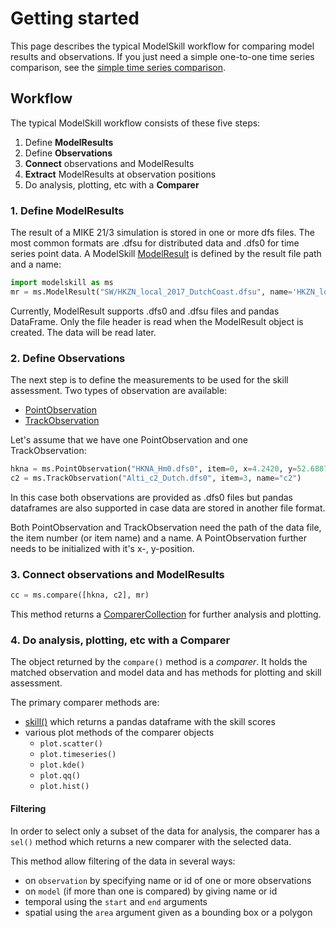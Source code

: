 Getting started
===============

This page describes the typical ModelSkill workflow for comparing model
results and observations. If you just need a simple one-to-one time
series comparison, see the [simple time series
comparison](simple-compare).

Workflow
--------

The typical ModelSkill workflow consists of these five steps:

1.  Define **ModelResults**
2.  Define **Observations**
3.  **Connect** observations and ModelResults
4.  **Extract** ModelResults at observation positions
5.  Do analysis, plotting, etc with a **Comparer**

### 1. Define ModelResults

The result of a MIKE 21/3 simulation is stored in one or more dfs files.
The most common formats are .dfsu for distributed data and .dfs0 for
time series point data. A ModelSkill
[ModelResult](modelskill.model.PointModelResult) is defined by the
result file path and a name:

```python
import modelskill as ms
mr = ms.ModelResult("SW/HKZN_local_2017_DutchCoast.dfsu", name='HKZN_local', item="Sign. Wave Height")
```

Currently, ModelResult supports .dfs0 and .dfsu files and pandas
DataFrame. Only the file header is read when the ModelResult object is
created. The data will be read later.

### 2. Define Observations

The next step is to define the measurements to be used for the skill
assessment. Two types of observation are available:

-   [PointObservation](PointObservation)
-   [TrackObservation](TrackObservation)

Let\'s assume that we have one PointObservation and one
TrackObservation:

```python
hkna = ms.PointObservation("HKNA_Hm0.dfs0", item=0, x=4.2420, y=52.6887, name="HKNA")
c2 = ms.TrackObservation("Alti_c2_Dutch.dfs0", item=3, name="c2")
```

In this case both observations are provided as .dfs0 files but pandas
dataframes are also supported in case data are stored in another file
format.

Both PointObservation and TrackObservation need the path of the data
file, the item number (or item name) and a name. A PointObservation
further needs to be initialized with it\'s x-, y-position.

### 3. Connect observations and ModelResults

```python
cc = ms.compare([hkna, c2], mr)
```

This method returns a
[ComparerCollection](modelskill.comparison.ComparerCollection)
for further analysis and plotting.

### 4. Do analysis, plotting, etc with a Comparer

The object returned by the `compare()` method is a *comparer*. It holds
the matched observation and model data and has methods for plotting and
skill assessment.

The primary comparer methods are:

- [skill()](ComparerCollection.skill)
  which returns a pandas dataframe with the skill scores
- various plot methods of the comparer objects
    * `plot.scatter()`
    * `plot.timeseries()`
    * `plot.kde()`
    * `plot.qq()`
    * `plot.hist()`

#### Filtering

In order to select only a subset of the data for analysis, the comparer has a `sel()` method which returns a new comparer with the selected data. 

This method allow filtering of the data in several ways:

-   on `observation` by specifying name or id of one or more
    observations
-   on `model` (if more than one is compared) by giving name or id
-   temporal using the `start` and `end` arguments
-   spatial using the `area` argument given as a bounding box or a
    polygon
